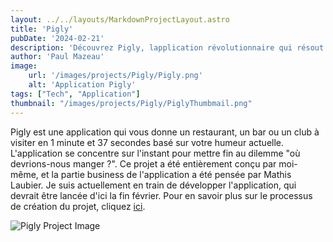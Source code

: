 ```yaml
---
layout: ../../layouts/MarkdownProjectLayout.astro
title: 'Pigly'
pubDate: '2024-02-21'
description: 'Découvrez Pigly, lapplication révolutionnaire qui résout le dilemme où allons-nous manger ? en 1 minute et 37 secondes, en fonction de votre humeur actuelle. Conçue pour les décisions spontanées, Pigly est votre guide ultime vers la découverte culinaire.'
author: 'Paul Mazeau'
image:
    url: '/images/projects/Pigly/Pigly.png'
    alt: 'Application Pigly'
tags: ["Tech", "Application"]
thumbnail: "/images/projects/Pigly/PiglyThumbmail.png"
---
```

Pigly est une application qui vous donne un restaurant, un bar ou un club à visiter en 1 minute et 37 secondes basé sur votre humeur actuelle. L'application se concentre sur l'instant pour mettre fin au dilemme "où devrions-nous manger ?". Ce projet a été entièrement conçu par moi-même, et la partie business de l'application a été pensée par Mathis Laubier. Je suis actuellement en train de développer l'application, qui devrait être lancée d'ici la fin février. Pour en savoir plus sur le processus de création du projet, cliquez [ici](https://travaux.notion.site/Pigly-0fee184ae39c410daac410cb0a63bb22).

<img src="/images/projects/Pigly/Pigly.png" alt="Pigly Project Image" class="blog-content-image"/>

